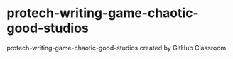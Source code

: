 # protech-writing-game-chaotic-good-studios
protech-writing-game-chaotic-good-studios created by GitHub Classroom
